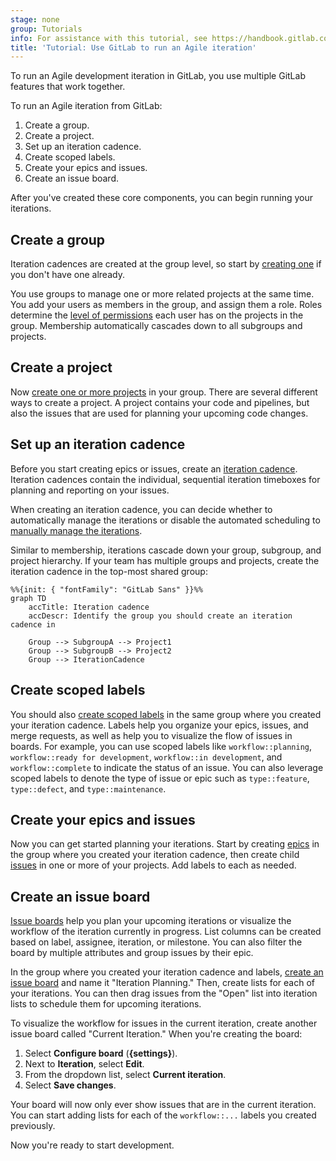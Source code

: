 ```yaml
---
stage: none
group: Tutorials
info: For assistance with this tutorial, see https://handbook.gitlab.com/handbook/product/ux/technical-writing/#assignments-to-other-projects-and-subjects.
title: 'Tutorial: Use GitLab to run an Agile iteration'
---
```


To run an Agile development iteration in GitLab, you use multiple GitLab features
that work together.

To run an Agile iteration from GitLab:

1. Create a group.
1. Create a project.
1. Set up an iteration cadence.
1. Create scoped labels.
1. Create your epics and issues.
1. Create an issue board.

After you've created these core components, you can begin running your iterations.

## Create a group

Iteration cadences are created at the group level, so start by
[creating one](../../user/group/index.md#create-a-group) if you don't have one already.

You use groups to manage one or more related projects at the same time.
You add your users as members in the group, and assign them a role. Roles determine
the [level of permissions](../../user/permissions.md) each user has on the projects in the group.
Membership automatically cascades down to all subgroups and projects.

## Create a project

Now [create one or more projects](../../user/project/index.md) in your group.
There are several different ways to create a project. A project contains
your code and pipelines, but also the issues that are used for planning your upcoming code changes.

## Set up an iteration cadence

Before you start creating epics or issues, create an
[iteration cadence](../../user/group/iterations/index.md#iteration-cadences).
Iteration cadences contain the individual, sequential iteration timeboxes for planning and reporting
on your issues.

When creating an iteration cadence, you can decide whether to automatically manage the iterations or
disable the automated scheduling to
[manually manage the iterations](../../user/group/iterations/index.md#create-an-iteration-manually).

Similar to membership, iterations cascade down your group, subgroup, and project hierarchy. If your team has multiple groups and projects, create the iteration cadence in the top-most shared group:

```mermaid
%%{init: { "fontFamily": "GitLab Sans" }}%%
graph TD
    accTitle: Iteration cadence
    accDescr: Identify the group you should create an iteration cadence in

    Group --> SubgroupA --> Project1
    Group --> SubgroupB --> Project2
    Group --> IterationCadence
```

## Create scoped labels

You should also [create scoped labels](../../user/project/labels.md) in the same group where you created
your iteration cadence. Labels help you
organize your epics, issues, and merge requests, as well as help you
to visualize the flow of issues in boards. For example, you can use scoped labels like
`workflow::planning`, `workflow::ready for development`, `workflow::in development`, and `workflow::complete`
to indicate the status of an issue. You can also leverage scoped labels to denote the type of issue
or epic such as `type::feature`, `type::defect`, and `type::maintenance`.

## Create your epics and issues

Now you can get started planning your iterations. Start by creating [epics](../../user/group/epics/index.md)
in the group where you created your iteration cadence,
then create child [issues](../../user/project/issues/index.md) in one or more of your projects.
Add labels to each as needed.

## Create an issue board

[Issue boards](../../user/project/issue_board.md) help you plan your upcoming iterations or visualize
the workflow of the iteration currently in progress. List columns can be created based on label,
assignee, iteration, or milestone. You can also filter the board by multiple attributes and group
issues by their epic.

In the group where you created your iteration cadence and labels,
[create an issue board](../../user/project/issue_board.md#create-an-issue-board) and name it
"Iteration Planning." Then, create lists for each of your iterations. You can then drag issues from
the "Open" list into iteration lists to schedule them for upcoming iterations.

To visualize the workflow for issues in the current iteration, create another issue board called
"Current Iteration." When you're creating the board:

1. Select **Configure board** (**{settings}**).
1. Next to **Iteration**, select **Edit**.
1. From the dropdown list, select **Current iteration**.
1. Select **Save changes**.

Your board will now only ever show issues that are in the current iteration.
You can start adding lists for each of the `workflow::...` labels you created previously.

Now you're ready to start development.
